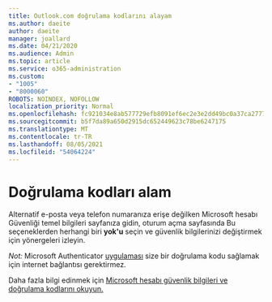 ```yaml
---
title: Outlook.com doğrulama kodlarını alayam
ms.author: daeite
author: daeite
manager: joallard
ms.date: 04/21/2020
ms.audience: Admin
ms.topic: article
ms.service: o365-administration
ms.custom:
- "1005"
- "8000060"
ROBOTS: NOINDEX, NOFOLLOW
localization_priority: Normal
ms.openlocfilehash: fc921034e8ab577729efb8091ef6ec2e3e2dd49bc0a37ca27771b68756260c32
ms.sourcegitcommit: b5f7da89a650d2915dc652449623c78be6247175
ms.translationtype: MT
ms.contentlocale: tr-TR
ms.lasthandoff: 08/05/2021
ms.locfileid: "54064224"
---
```

# <a name="cant-get-verification-codes"></a>Doğrulama kodları alam

Alternatif e-posta veya telefon numaranıza erişe değilken [](https://account.microsoft.com/security) Microsoft hesabı Güvenliği temel bilgileri sayfanıza gidin, oturum açma sayfasında Bu seçeneklerden herhangi biri **yok'u** seçin ve güvenlik bilgilerinizi değiştirmek için yönergeleri izleyin.

*Not:* Microsoft Authenticator [uygulaması](https://go.microsoft.com/fwlink/?linkid=2016117) size bir doğrulama kodu sağlamak için internet bağlantısı gerektirmez.

Daha fazla bilgi edinmek için [Microsoft hesabı güvenlik bilgileri ve doğrulama kodlarını okuyun.](https://support.microsoft.com/help/12428/)